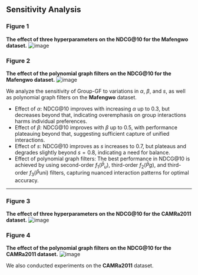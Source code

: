 ## Sensitivity Analysis

### Figure 1
**The effect of three hyperparameters on the NDCG@10 for the Mafengwo dataset.**
![image](https://github.com/user-attachments/assets/62506323-466f-4526-831c-ce2f07a015c7)


### Figure 2
**The effect of the polynomial graph filters on the NDCG@10 for the Mafengwo dataset.**
![image](https://github.com/user-attachments/assets/0ad59346-11b4-4a77-bc2e-a10983b25e5f)


We analyze the sensitivity of Group-GF to variations in $\alpha$, $\beta$, and $s$, as well as polynomial graph filters on the **Mafengwo** dataset.
- Effect of $\alpha$: NDCG@10 improves with increasing $\alpha$ up to 0.3, but decreases beyond that, indicating overemphasis on group interactions harms individual preferences.
- Effect of $\beta$: NDCG@10 improves with $\beta$ up to 0.5, with performance plateauing beyond that, suggesting sufficient capture of unified interactions.
- Effect of $s$: NDCG@10 improves as $s$ increases to 0.7, but plateaus and degrades slightly beyond $s=0.8$, indicating a need for balance.
- Effect of polynomial graph filters: The best performance in NDCG@10 is achieved by using second-order $f_1(\bar{P}_u)$, third-order $f_2(\bar{P}g)$, and third-order $f_3(\bar{P}{\text{uni}})$ filters, capturing nuanced interaction patterns for optimal accuracy.

---

### Figure 3
**The effect of three hyperparameters on the NDCG@10 for the CAMRa2011 dataset.**
![image](https://github.com/user-attachments/assets/b4d0acd8-35af-4283-9791-f6f315080162)


### Figure 4
**The effect of the polynomial graph filters on the NDCG@10 for the CAMRa2011 dataset.**
![image](https://github.com/user-attachments/assets/af1c0fb2-2c11-414e-841f-5c326bdbcb52)

We also conducted experiments on the **CAMRa2011** dataset.
